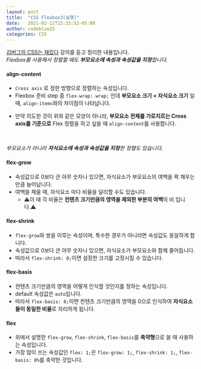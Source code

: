 ```yaml
---
layout: post
title:  "CSS Flexbox3(실행)"
date:   2021-02-11T15:25:52-05:00
author: codeblue25
categories: CSS
---
```


[김버그의 CSS는 재밌다](https://edu.goorm.io/lecture/17829/%EA%B9%80%EB%B2%84%EA%B7%B8%EC%9D%98-css%EB%8A%94-%EC%9E%AC%EB%B0%8C%EB%8B%A4-%EA%B8%B0%EC%B4%88%EB%B6%80%ED%84%B0-%EC%8B%A4%EB%AC%B4-%EB%A0%88%EB%B2%A8%EA%B9%8C%EC%A7%80) 강의를 듣고 정리한 내용입니다.
<br />
*Flexbox를 사용해서 정렬할 때도 **부모요소에 속성과 속성값을 지정**합니다.*<br />

<h4>align-content</h4>

* `Cross axis` 로 정한 방향으로 정렬하는 속성입니다.
* Flexbox 준비 step 중 `flex-wrap: wrap;` 인데 **부모요소 크기 < 자식요소 크기** 일때, `align-items`와의 차이점이 나타납니다.

<!-- <iframe height="265" style="width: 100%;" scrolling="no" title="Flexbox2.2" src="https://codepen.io/codeblue25/embed/KKNgROy?height=265&theme-id=dark&default-tab=css,result" frameborder="no" loading="lazy" allowtransparency="true" allowfullscreen="true">
  See the Pen <a href='https://codepen.io/codeblue25/pen/KKNgROy'>Flexbox2.2</a> by CHOI SUN YOUNG
  (<a href='https://codepen.io/codeblue25'>@codeblue25</a>) on <a href='https://codepen.io'>CodePen</a>. -->

* 만약 의도한 것이 위와 같은 모양이 아니라, **부모요소 전체를 가로지르는 Cross axis를 기준으로** Flex 정렬을 하고 싶을 때 `align-content`를 사용합니다.

<!-- <iframe height="265" style="width: 100%;" scrolling="no" title="Flexbox2.3" src="https://codepen.io/codeblue25/embed/PobGaGW?height=265&theme-id=dark&default-tab=css,result" frameborder="no" loading="lazy" allowtransparency="true" allowfullscreen="true">
  See the Pen <a href='https://codepen.io/codeblue25/pen/PobGaGW'>Flexbox2.3</a> by CHOI SUN YOUNG
  (<a href='https://codepen.io/codeblue25'>@codeblue25</a>) on <a href='https://codepen.io'>CodePen</a>. -->
  <br />

*부모요소가 아니라 **자식요소에 속성과 속성값을 지정**한 정렬도 있습니다.*<br />

<h4>flex-grow</h4>

* 속성값으로 0보다 큰 아무 숫자나 있으면, 자식요소가 부모요소의 여백을 꽉 채우는 만큼 늘어납니다.
* 여백을 채울 때, 자식요소 마다 비율을 달리할 수도 있습니다.
  * ⚠이 때 각 비율은 **컨텐츠 크기만큼의 영역을 제외한 부분의 여백**의 비 입니다.⚠


<h4>flex-shrink</h4>

* `flex-grow`와 쌍을 이루는 속성이며, 특수한 경우가 아니라면 속성값도 동일하게 합니다.
* 속성값으로 0보다 큰 아무 숫자나 있으면, 자식요소가 부모요소와 함께 줄어듭니다.
* 따라서 `flex-shrink: 0;`이면 설정한 크기를 고정시킬 수 있습니다.


<h4>flex-basis</h4>

* 컨텐츠 크기만큼의 영역을 어떻게 인식할 것인지를 정하는 속성입니다.
* default 속성값은 `auto`입니다.
* 따라서 `flex-basis: 0;`이면 컨텐츠 크기만큼의 영역을 0으로 인식하여 **자식요소들이 동일한 비율**로 자리하게 됩니다.


<h4>flex</h4>

* 위에서 설명한 `flex-grow`, `flex-shrink`, `flex-basis`를 **축약형**으로 쓸 때 사용하는 속성입니다.
* 가장 많이 쓰는 속성값인 `flex: 1;`은 
   `flex-grow: 1;`, `flex-shrink: 1;`, `flex-basis: 0%`를 축약한 것입니다.